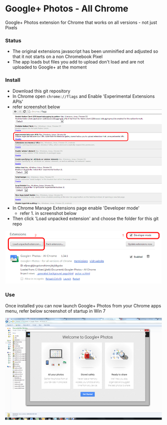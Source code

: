 Google+ Photos - All Chrome
==================

Google+ Photos extension for Chrome that works on all versions - not just Pixels

### Status

* The original extensions javascript has been unminified and adjusted so that it not starts on a non Chromebook Pixel
* The app loads but files you add to upload don't load and are not uploaded to Google+ at the moment

### Install

* Download this git repository
* In Chrome open `chrome://flags` and Enable 'Experimental Extensions APIs'
 * refer screenshot below
![](install_api.png)
* In Chrome Manage Extensions page enable 'Developer mode'
  * refer 1. in screenshot below
* Then click 'Load unpacked extension' and choose the folder for this git repo

![](install.png)

### Use

Once installed you can now launch Google+ Photos from your Chrome apps menu, refer below screenshot of startup in Win 7

![](win7.png)





